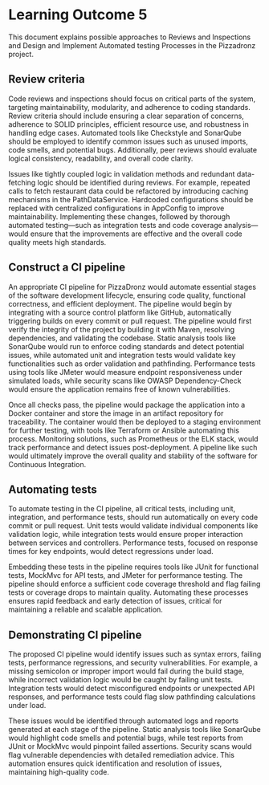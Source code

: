 # Learning Outcome 5
This document explains possible approaches to Reviews and Inspections and Design and Implement
Automated testing Processes in the Pizzadronz project.

## Review criteria
Code reviews and inspections should focus on critical parts of the system, targeting maintainability, modularity, and adherence to coding standards. Review criteria should include ensuring a clear separation of concerns, adherence to SOLID principles, efficient resource use, and robustness in handling edge cases. Automated tools like Checkstyle and SonarQube should be employed to identify common issues such as unused imports, code smells, and potential bugs. Additionally, peer reviews should evaluate logical consistency, readability, and overall code clarity.

Issues like tightly coupled logic in validation methods and redundant data-fetching logic should be identified during reviews. For example, repeated calls to fetch restaurant data could be refactored by introducing caching mechanisms in the PathDataService. Hardcoded configurations should be replaced with centralized configurations in AppConfig to improve maintainability. Implementing these changes, followed by thorough automated testing—such as integration tests and code coverage analysis—would ensure that the improvements are effective and the overall code quality meets high standards.

## Construct a CI pipeline
An appropriate CI pipeline for PizzaDronz would automate essential stages of the software development lifecycle, ensuring code quality, functional correctness, and efficient deployment. The pipeline would begin by integrating with a source control platform like GitHub, automatically triggering builds on every commit or pull request. The pipeline would first verify the integrity of the project by building it with Maven, resolving dependencies, and validating the codebase. Static analysis tools like SonarQube would run to enforce coding standards and detect potential issues, while automated unit and integration tests would validate key functionalities such as order validation and pathfinding. Performance tests using tools like JMeter would measure endpoint responsiveness under simulated loads, while security scans like OWASP Dependency-Check would ensure the application remains free of known vulnerabilities.

Once all checks pass, the pipeline would package the application into a Docker container and store the image in an artifact repository for traceability. The container would then be deployed to a staging environment for further testing, with tools like Terraform or Ansible automating this process. Monitoring solutions, such as Prometheus or the ELK stack, would track performance and detect issues post-deployment. A pipeline like such would ultimately improve the overall quality and stability of the software for Continuous Integration.

## Automating tests
To automate testing in the CI pipeline, all critical tests, including unit, integration, and performance tests, should run automatically on every code commit or pull request. Unit tests would validate individual components like validation logic, while integration tests would ensure proper interaction between services and controllers. Performance tests, focused on response times for key endpoints, would detect regressions under load.

Embedding these tests in the pipeline requires tools like JUnit for functional tests, MockMvc for API tests, and JMeter for performance testing. The pipeline should enforce a sufficient code coverage threshold and flag failing tests or coverage drops to maintain quality. Automating these processes ensures rapid feedback and early detection of issues, critical for maintaining a reliable and scalable application.

## Demonstrating CI pipeline
The proposed CI pipeline would identify issues such as syntax errors, failing tests, performance regressions, and security vulnerabilities. For example, a missing semicolon or improper import would fail during the build stage, while incorrect validation logic would be caught by failing unit tests. Integration tests would detect misconfigured endpoints or unexpected API responses, and performance tests could flag slow pathfinding calculations under load.

These issues would be identified through automated logs and reports generated at each stage of the pipeline. Static analysis tools like SonarQube would highlight code smells and potential bugs, while test reports from JUnit or MockMvc would pinpoint failed assertions. Security scans would flag vulnerable dependencies with detailed remediation advice. This automation ensures quick identification and resolution of issues, maintaining high-quality code.